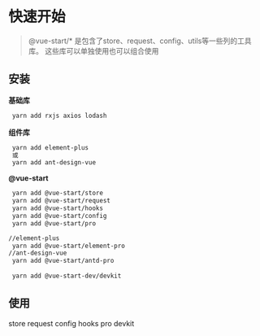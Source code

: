 # 快速开始

> @vue-start/* 是包含了store、request、config、utils等一些列的工具库。
> 这些库可以单独使用也可以组合使用

## 安装

**基础库**

```bash
 yarn add rxjs axios lodash
```

**组件库**

```bash
 yarn add element-plus
 或
 yarn add ant-design-vue
```

**@vue-start**

```bash
 yarn add @vue-start/store
 yarn add @vue-start/request
 yarn add @vue-start/hooks
 yarn add @vue-start/config
 yarn add @vue-start/pro

//element-plus
 yarn add @vue-start/element-pro
//ant-design-vue
 yarn add @vue-start/antd-pro
 
 yarn add @vue-start-dev/devkit
```

## 使用

store
request
config
hooks
pro
devkit
